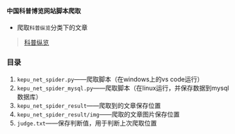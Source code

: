 #### 中国科普博览网站脚本爬取
- 爬取`科普纵览`分类下的文章
> [科普纵览](http://www.kepu.net.cn/gb/overview/index.html)

### 目录
1. `kepu_net_spider.py`——爬取脚本（在windows上的vs code运行）
1. `kepu_net_spider_mysql.py`——爬取脚本（在linux运行，并保存数据到mysql数据库）
2. `kepu_net_spider_result`——爬取到的文章保存位置
3. `kepu_net_spider_result/img`——爬取的文章图片保存位置
4. `judge.txt`——保存判断值，用于判断上次爬取位置